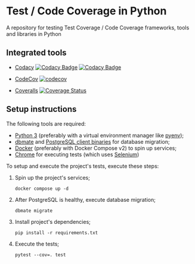 # Test / Code Coverage in Python

A repository for testing Test Coverage / Code Coverage frameworks,
tools and libraries in Python

## Integrated tools

- [Codacy](https://app.codacy.com/gh/jonasue20/test-cov-python/dashboard)
  [![Codacy Badge](https://app.codacy.com/project/badge/Grade/13d894eeaade4d388b885d094426d225)](https://app.codacy.com/gh/jonasue20/test-cov-python/dashboard?utm_source=gh&utm_medium=referral&utm_content=&utm_campaign=Badge_grade)
  [![Codacy Badge](https://app.codacy.com/project/badge/Coverage/13d894eeaade4d388b885d094426d225)](https://app.codacy.com/gh/jonasue20/test-cov-python/dashboard?utm_source=gh&utm_medium=referral&utm_content=&utm_campaign=Badge_coverage)

- [CodeCov](https://app.codecov.io/gh/jonasue20/test-cov-python)
  [![codecov](https://codecov.io/gh/jonasue20/test-cov-python/branch/main/graph/badge.svg?token=EQZNSQMPZ0)](https://codecov.io/gh/jonasue20/test-cov-python)

- [Coveralls](https://coveralls.io/github/jonasue20/test-cov-python)
  [![Coverage Status](https://coveralls.io/repos/github/jonasue20/test-cov-python/badge.svg)](https://coveralls.io/github/jonasue20/test-cov-python)

## Setup instructions

The following tools are required:

- [Python 3](https://www.python.org/) (preferably with a virtual environment
  manager like [pyenv](https://github.com/pyenv/pyenv));
- [dbmate](https://github.com/amacneil/dbmate) and
  [PostgreSQL client binaries](https://www.postgresql.org/) for database migration;
- [Docker](https://docs.docker.com/) (preferably with Docker
  Compose v2) to spin up services;
- [Chrome](https://www.google.com/chrome/) for executing tests
  (which uses [Selenium](https://www.selenium.dev/))

To setup and execute the project's tests, execute these steps:

1. Spin up the project's services;

   ```shell
   docker compose up -d
   ```

2. After PostgreSQL is healthy, execute database migration;

   ```shell
   dbmate migrate
   ```

3. Install project's dependencies;

   ```shell
   pip install -r requirements.txt
   ```

4. Execute the tests;

   ```shell
   pytest --cov=. test
   ```
